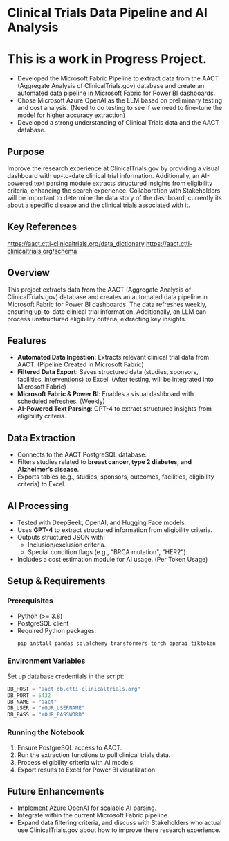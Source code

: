 # Clinical Trials Data Pipeline and AI Analysis
# This is a work in Progress Project.
- Developed the Microsoft Fabric Pipeline to extract data from the AACT (Aggregate Analysis of ClinicalTrials.gov) database and create an automated data pipeline in Microsoft Fabric for Power BI dashboards.
- Chose Microsoft Azure OpenAI as the LLM based on preliminary testing and cost analysis. (Need to do testing to see if we need to fine-tune the model for higher accuracy extraction)
- Developed a strong understanding of Clinical Trials data and the AACT database.



## Purpose
Improve the research experience at ClinicalTrials.gov by providing a visual dashboard with up-to-date clinical trial information. Additionally, an AI-powered text parsing module extracts structured insights from eligibility criteria, enhancing the search experience. Collaboration with Stakeholders will be important to determine the data story of the dashboard, currently its about a specific disease and the clinical trials associated with it.


## Key References
https://aact.ctti-clinicaltrials.org/data_dictionary
https://aact.ctti-clinicaltrials.org/schema

## Overview
This project extracts data from the AACT (Aggregate Analysis of ClinicalTrials.gov) database and creates an automated data pipeline in Microsoft Fabric for Power BI dashboards. The data refreshes weekly, ensuring up-to-date clinical trial information. Additionally, an LLM can process unstructured eligibility criteria, extracting key insights.

## Features
- **Automated Data Ingestion**: Extracts relevant clinical trial data from AACT. (Pipeline Created in Microsoft Fabric)
- **Filtered Data Export**: Saves structured data (studies, sponsors, facilities, interventions) to Excel. (After testing, will be integrated into Microsoft Fabric)
- **Microsoft Fabric & Power BI**: Enables a visual dashboard with scheduled refreshes. (Weekly)
- **AI-Powered Text Parsing**: GPT-4 to extract structured insights from eligibility criteria.

## Data Extraction
- Connects to the AACT PostgreSQL database.
- Filters studies related to **breast cancer, type 2 diabetes, and Alzheimer’s disease**.
- Exports tables (e.g., studies, sponsors, outcomes, facilities, eligibility criteria) to Excel.

## AI Processing
- Tested with DeepSeek, OpenAI, and Hugging Face models.
- Uses **GPT-4** to extract structured information from eligibility criteria.
- Outputs structured JSON with:
  - Inclusion/exclusion criteria.
  - Special condition flags (e.g., "BRCA mutation", "HER2").
- Includes a cost estimation module for AI usage. (Per Token Usage)

## Setup & Requirements
### Prerequisites
- Python (>= 3.8)
- PostgreSQL client
- Required Python packages:
  ```sh
  pip install pandas sqlalchemy transformers torch openai tiktoken
  ```

### Environment Variables
Set up database credentials in the script:
```python
DB_HOST = "aact-db.ctti-clinicaltrials.org"
DB_PORT = 5432
DB_NAME = "aact"
DB_USER = "YOUR_USERNAME"
DB_PASS = "YOUR_PASSWORD"
```

### Running the Notebook
1. Ensure PostgreSQL access to AACT.
2. Run the extraction functions to pull clinical trials data.
3. Process eligibility criteria with AI models.
4. Export results to Excel for Power BI visualization.

## Future Enhancements
- Implement Azure OpenAI for scalable AI parsing.
- Integrate within the current Microsoft Fabric pipeline.
- Expand data filtering criteria, and discuss with Stakeholders who actual use ClinicalTrials.gov about how to improve there research experience.


